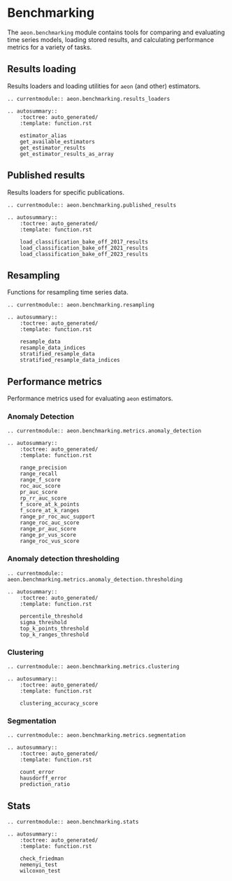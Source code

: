 # Benchmarking

The `aeon.benchmarking` module contains tools for comparing and evaluating time
series models, loading stored results, and calculating performance metrics for a
variety of tasks.

## Results loading

Results loaders and loading utilities for `aeon` (and other) estimators.

```{eval-rst}
.. currentmodule:: aeon.benchmarking.results_loaders

.. autosummary::
    :toctree: auto_generated/
    :template: function.rst

    estimator_alias
    get_available_estimators
    get_estimator_results
    get_estimator_results_as_array
```

## Published results

Results loaders for specific publications.

```{eval-rst}
.. currentmodule:: aeon.benchmarking.published_results

.. autosummary::
    :toctree: auto_generated/
    :template: function.rst

    load_classification_bake_off_2017_results
    load_classification_bake_off_2021_results
    load_classification_bake_off_2023_results
```

## Resampling

Functions for resampling time series data.

```{eval-rst}
.. currentmodule:: aeon.benchmarking.resampling

.. autosummary::
    :toctree: auto_generated/
    :template: function.rst

    resample_data
    resample_data_indices
    stratified_resample_data
    stratified_resample_data_indices
```

## Performance metrics

Performance metrics used for evaluating `aeon` estimators.

### Anomaly Detection

```{eval-rst}
.. currentmodule:: aeon.benchmarking.metrics.anomaly_detection

.. autosummary::
    :toctree: auto_generated/
    :template: function.rst

    range_precision
    range_recall
    range_f_score
    roc_auc_score
    pr_auc_score
    rp_rr_auc_score
    f_score_at_k_points
    f_score_at_k_ranges
    range_pr_roc_auc_support
    range_roc_auc_score
    range_pr_auc_score
    range_pr_vus_score
    range_roc_vus_score
```

### Anomaly detection thresholding

```{eval-rst}
.. currentmodule:: aeon.benchmarking.metrics.anomaly_detection.thresholding

.. autosummary::
    :toctree: auto_generated/
    :template: function.rst

    percentile_threshold
    sigma_threshold
    top_k_points_threshold
    top_k_ranges_threshold
```

### Clustering

```{eval-rst}
.. currentmodule:: aeon.benchmarking.metrics.clustering

.. autosummary::
    :toctree: auto_generated/
    :template: function.rst

    clustering_accuracy_score
```

### Segmentation

```{eval-rst}
.. currentmodule:: aeon.benchmarking.metrics.segmentation

.. autosummary::
    :toctree: auto_generated/
    :template: function.rst

    count_error
    hausdorff_error
    prediction_ratio
```

## Stats

```{eval-rst}
.. currentmodule:: aeon.benchmarking.stats

.. autosummary::
    :toctree: auto_generated/
    :template: function.rst

    check_friedman
    nemenyi_test
    wilcoxon_test
```

